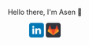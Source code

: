<p align="center">Hello there, I'm Asen 👋</p>
<p align="center">
<a href="https://linkedin.com/in/asendia"><img width="30px" alt="linkedin" title="linkedin" src="https://raw.githubusercontent.com/edent/SuperTinyIcons/master/images/svg/linkedin.svg" /></a>
<a href="https://gitlab.com/asendiamayco"><img width="30px" alt="gitlab" title="gitlab" src="https://raw.githubusercontent.com/edent/SuperTinyIcons/master/images/svg/gitlab.svg" /></a>
</p>
